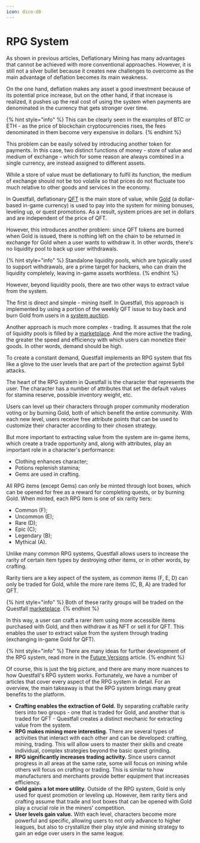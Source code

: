 ```yaml
---
icon: dice-d8
---
```


# RPG System

As shown in previous articles, Deflationary Mining has many advantages that cannot be achieved with more conventional approaches. However, it is still not a silver bullet because it creates new challenges to overcome as the main advantage of deflation becomes its main weakness.

On the one hand, deflation makes any asset a good investment because of its potential price increase, but on the other hand, if that increase is realized, it pushes up the real cost of using the system when payments are denominated in the currency that gets stronger over time.

{% hint style="info" %}
This can be clearly seen in the examples of BTC or ETH - as the price of blockchain cryptocurrencies rises, the fees denominated in them become very expensive in dollars.
{% endhint %}

This problem can be easily solved by introducing another token for payments. In this case, two distinct functions of money - store of value and medium of exchange - which for some reason are always combined in a single currency, are instead assigned to different assets.

While a store of value must be deflationary to fulfil its function, the medium of exchange should not be too volatile so that prices do not fluctuate too much relative to other goods and services in the economy.

In Questfall, deflationary [QFT](../assets/qft.md) is the main store of value, while [Gold](../assets/gold.md) (a dollar-based in-game currency) is used to pay into the system for mining bonuses, leveling up, or quest promotions. As a result, system prices are set in dollars and are independent of the price of QFT.

However, this introduces another problem: since QFT tokens are burned when Gold is issued, there is nothing left on the chain to be returned in exchange for Gold when a user wants to withdraw it. In other words, there's no liquidity pool to back up user withdrawals.

{% hint style="info" %}
Standalone liquidity pools, which are typically used to support withdrawals, are a prime target for hackers, who can drain the liquidity completely, leaving in-game assets worthless.
{% endhint %}

However, beyond liquidity pools, there are two other ways to extract value from the system.

The first is direct and simple - mining itself. In Questfall, this approach is implemented by using a portion of the weekly QFT issue to buy back and burn Gold from users in a [system auction](<../infrastructure/gold withdrawals.md>).

Another approach is much more complex - trading. It assumes that the role of liquidity pools is filled by a [marketplace](../infrastructure/marketplace.md). And the more active the trading, the greater the speed and efficiency with which users can monetize their goods. In other words, demand should be high.

To create a constant demand, Questfall implements an RPG system that fits like a glove to the user levels that are part of the protection against Sybil attacks.

The heart of the RPG system in Questfall is the character that represents the user. The character has a number of attributes that set the default values for stamina reserve, possible inventory weight, etc.

Users can level up their characters through proper community moderation voting or by burning Gold, both of which benefit the entire community. With each new level, users receive free attribute points that can be used to customize their character according to their chosen strategy.

But more important to extracting value from the system are in-game items, which create a trade opportunity and, along with attributes, play an important role in a character's performance:

* Clothing enhances character;
* Potions replenish stamina;
* Gems are used in crafting.

All RPG items (except Gems) can only be minted through loot boxes, which can be opened for free as a reward for completing quests, or by burning Gold. When minted, each RPG item is one of six rarity tiers:

* Common (F);
* Uncommon (E);
* Rare (D);
* Epic (C);
* Legendary (B);
* Mythical (A).

Unlike many common RPG systems, Questfall allows users to increase the rarity of certain item types by destroying other items, or in other words, by crafting.&#x20;

Rarity tiers are a key aspect of the system, as common items (F, E, D) can only be traded for Gold, while the more rare items (C, B, A) are traded for QFT.

{% hint style="info" %}
Both of these rarity groups will be traded on the Questfall [marketplace](../infrastructure/marketplace.md).
{% endhint %}

In this way, a user can craft a rarer item using more accessible items purchased with Gold, and then withdraw it as NFT or sell it for QFT. This enables the user to extract value from the system through trading (exchanging in-game Gold for QFT).

{% hint style="info" %}
There are many ideas for further development of the RPG system, read more in the [Future Versions](../roadmap/future-versions.md) article.
{% endhint %}

Of course, this is just the big picture, and there are many more nuances to how Questfall's RPG system works. Fortunately, we have a number of articles that cover every aspect of the RPG system in detail. For an overview, the main takeaway is that the RPG system brings many great benefits to the platform.

* **Crafting enables the extraction of Gold.** By separating craftable rarity tiers into two groups - one that is traded for Gold, and another that is traded for QFT - Questfall creates a distinct mechanic for extracting value from the system.
* **RPG makes mining more interesting.** There are several types of activities that interact with each other and can be developed: crafting, mining, trading. This will allow users to master their skills and create individual, complex strategies beyond the basic quest grinding.
* **RPG significantly increases trading activity.** Since users cannot progress in all areas at the same rate, some will focus on mining while others will focus on crafting or trading. This is similar to how manufacturers and merchants provide better equipment that increases efficiency.
* **Gold gains a lot more utility.** Outside of the RPG system, Gold is only used for quest promotion or leveling up. However, item rarity tiers and crafting assume that trade and loot boxes that can be opened with Gold play a crucial role in the miners' competition.
* **User levels gain value.** With each level, characters become more powerful and specific, allowing users to not only advance to higher leagues, but also to crystallize their play style and mining strategy to gain an edge over users in the same league.
